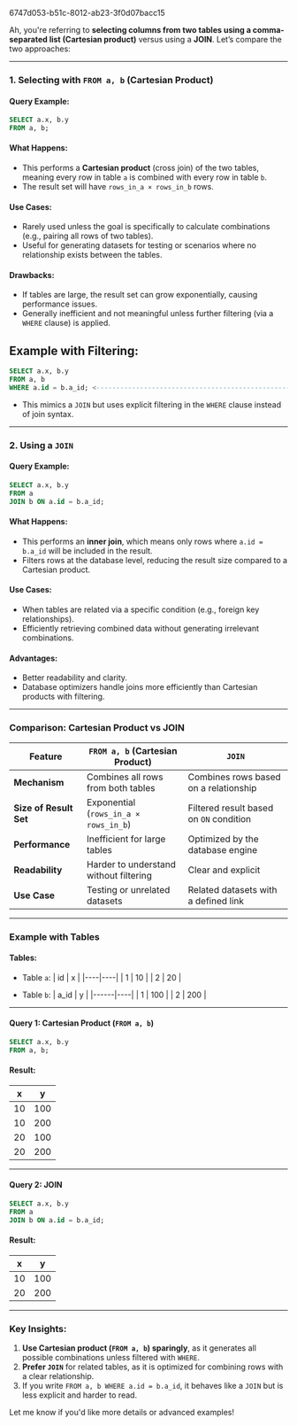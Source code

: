6747d053-b51c-8012-ab23-3f0d07bacc15

Ah, you're referring to **selecting columns from two tables using a comma-separated list (Cartesian product)** versus using a **JOIN**. Let’s compare the two approaches:

---

### **1. Selecting with `FROM a, b` (Cartesian Product)**

#### Query Example:
```sql
SELECT a.x, b.y
FROM a, b;
```

#### What Happens:
- This performs a **Cartesian product** (cross join) of the two tables, meaning every row in table `a` is combined with every row in table `b`.  
- The result set will have `rows_in_a × rows_in_b` rows.

#### Use Cases:
- Rarely used unless the goal is specifically to calculate combinations (e.g., pairing all rows of two tables).
- Useful for generating datasets for testing or scenarios where no relationship exists between the tables.

#### Drawbacks:
- If tables are large, the result set can grow exponentially, causing performance issues.
- Generally inefficient and not meaningful unless further filtering (via a `WHERE` clause) is applied.

## Example with Filtering:
```sql
SELECT a.x, b.y
FROM a, b
WHERE a.id = b.a_id; <--------------------------------------------------------------------
```
- This mimics a `JOIN` but uses explicit filtering in the `WHERE` clause instead of join syntax.

---

### **2. Using a `JOIN`**

#### Query Example:
```sql
SELECT a.x, b.y
FROM a
JOIN b ON a.id = b.a_id;
```

#### What Happens:
- This performs an **inner join**, which means only rows where `a.id = b.a_id` will be included in the result.
- Filters rows at the database level, reducing the result size compared to a Cartesian product.

#### Use Cases:
- When tables are related via a specific condition (e.g., foreign key relationships).
- Efficiently retrieving combined data without generating irrelevant combinations.

#### Advantages:
- Better readability and clarity.
- Database optimizers handle joins more efficiently than Cartesian products with filtering.

---

### **Comparison: Cartesian Product vs JOIN**

| **Feature**                  | **`FROM a, b` (Cartesian Product)**         | **`JOIN`**                              |
|------------------------------|--------------------------------------------|------------------------------------------|
| **Mechanism**                | Combines all rows from both tables         | Combines rows based on a relationship    |
| **Size of Result Set**       | Exponential (`rows_in_a × rows_in_b`)      | Filtered result based on `ON` condition |
| **Performance**              | Inefficient for large tables              | Optimized by the database engine         |
| **Readability**              | Harder to understand without filtering    | Clear and explicit                      |
| **Use Case**                 | Testing or unrelated datasets             | Related datasets with a defined link    |

---

### **Example with Tables**

#### Tables:
- Table `a`:
  | id | x  |
  |----|----|
  | 1  | 10 |
  | 2  | 20 |

- Table `b`:
  | a_id | y  |
  |------|----|
  | 1    | 100 |
  | 2    | 200 |

---

#### Query 1: Cartesian Product (`FROM a, b`)
```sql
SELECT a.x, b.y
FROM a, b;
```

#### Result:
| x  | y   |
|----|-----|
| 10 | 100 |
| 10 | 200 |
| 20 | 100 |
| 20 | 200 |

---

#### Query 2: JOIN
```sql
SELECT a.x, b.y
FROM a
JOIN b ON a.id = b.a_id;
```

#### Result:
| x  | y   |
|----|-----|
| 10 | 100 |
| 20 | 200 |

---

### **Key Insights**:
1. **Use Cartesian product (`FROM a, b`) sparingly**, as it generates all possible combinations unless filtered with `WHERE`.
2. **Prefer `JOIN`** for related tables, as it is optimized for combining rows with a clear relationship.
3. If you write `FROM a, b WHERE a.id = b.a_id`, it behaves like a `JOIN` but is less explicit and harder to read.

Let me know if you'd like more details or advanced examples!
